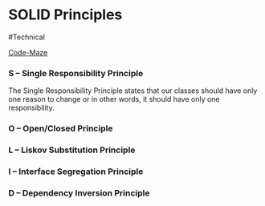 # SOLID Principles

#Technical

[Code-Maze](https://code-maze.com/solid-principles/)

### S – Single Responsibility Principle
The Single Responsibility Principle states that our classes should have only one reason to change or in other words, it should have only one responsibility.

### O – Open/Closed Principle

### L – Liskov Substitution Principle

### I – Interface Segregation Principle

### D – Dependency Inversion Principle
